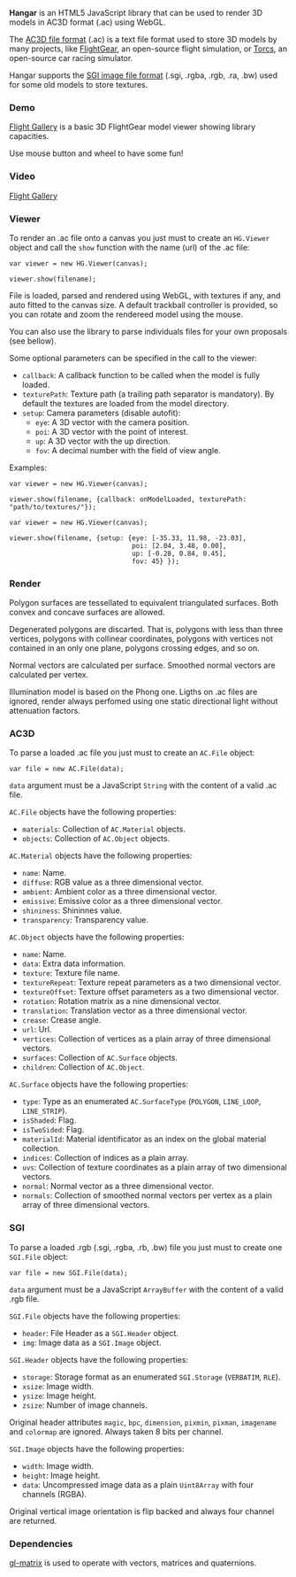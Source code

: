 **Hangar** is an HTML5 JavaScript library that can be used to render 3D models in AC3D format (.ac) using WebGL.

The [AC3D file format](http://www.inivis.com/ac3d/man/ac3dfileformat.html) (.ac) is a text file format used to store 3D models by many projects, like [FlightGear](http://www.flightgear.org/), an open-source flight simulation, or [Torcs](http://torcs.sourceforge.net/), an open-source car racing simulator.

Hangar supports the [SGI image file format](ftp://ftp.sgi.com/graphics/SGIIMAGESPEC) (.sgi, .rgba, .rgb, .ra, .bw) used for some old models to store textures.

### Demo ###
[Flight Gallery](https://jcmellado.github.io/showcase/js/hangar/index.html) is a basic 3D FlightGear model viewer showing library capacities.

Use mouse button and wheel to have some fun!

### Video ###

[Flight Gallery](https://jcmellado.github.io/showcase/videos/Hangar_%20Rendering%203D%20FlightGear%20models%20with%20JavaScript.mp4)

### Viewer ###
To render an .ac file onto a canvas you just must to create an `HG.Viewer` object and call the `show` function with the name (url) of the .ac file:

```
var viewer = new HG.Viewer(canvas);

viewer.show(filename);
```

File is loaded, parsed and rendered using WebGL, with textures if any, and auto fitted to the canvas size. A default trackball controller is provided, so you can rotate and zoom the rendereed model using the mouse.

You can also use the library to parse individuals files for your own proposals (see bellow).

Some optional parameters can be specified in the call to the viewer:

 * `callback`: A callback function to be called when the model is fully loaded.
 * `texturePath`: Texture path (a trailing path separator is mandatory). By default the textures are loaded from the model directory.
 * `setup`: Camera parameters (disable autofit):
    * `eye`: A 3D vector with the camera position.
    * `poi`: A 3D vector with the point of interest.
    * `up`: A 3D vector with the up direction.
    * `fov`: A decimal number with the field of view angle.

Examples:

```
var viewer = new HG.Viewer(canvas);

viewer.show(filename, {callback: onModelLoaded, texturePath: "path/to/textures/"});
```

```
var viewer = new HG.Viewer(canvas);

viewer.show(filename, {setup: {eye: [-35.33, 11.98, -23.03], 
                               poi: [2.04, 3.48, 0.00], 
                               up: [-0.28, 0.84, 0.45], 
                               fov: 45} });
```

### Render ###
Polygon surfaces are tessellated to equivalent triangulated surfaces. Both convex and concave surfaces are allowed.

Degenerated polygons are discarted. That is, polygons with less than three vertices, polygons with collinear coordinates, polygons with vertices not contained in an only one plane, polygons crossing edges, and so on.

Normal vectors are calculated per surface. Smoothed normal vectors are calculated per vertex.

Illumination model is based on the Phong one. Ligths on .ac files are ignored, render always perfomed using one static directional light without attenuation factors.

### AC3D ###
To parse a loaded .ac file you just must to create an `AC.File` object:

```
var file = new AC.File(data);
```

`data` argument must be a JavaScript `String` with the content of a valid .ac file.

`AC.File` objects have the following properties:

 * `materials`: Collection of `AC.Material` objects.
 * `objects`: Collection of `AC.Object` objects.

`AC.Material` objects have the following properties:

 * `name`: Name.
 * `diffuse`: RGB value as a three dimensional vector.
 * `ambient`: Ambient color as a three dimensional vector.
 * `emissive`: Emissive color as a three dimensional vector.
 * `shininess`: Shininnes value.
 * `transparency`: Transparency value.

`AC.Object` objects have the following properties:

 * `name`: Name.
 * `data`: Extra data information.
 * `texture`: Texture file name.
 * `textureRepeat`: Texture repeat parameters as a two dimensional vector.
 * `textureOffset`: Texture offset parameters as a two dimensional vector.
 * `rotation`: Rotation matrix as a nine dimensional vector.
 * `translation`: Translation vector as a three dimensional vector.
 * `crease`: Crease angle.
 * `url`: Url.
 * `vertices`: Collection of vertices as a plain array of three dimensional vectors.
 * `surfaces`: Collection of `AC.Surface` objects.
 * `children`: Collection of `AC.Object`.

`AC.Surface` objects have the following properties:

 * `type`: Type as an enumerated `AC.SurfaceType` (`POLYGON`, `LINE_LOOP`, `LINE_STRIP`).
 * `isShaded`: Flag.
 * `isTwoSided`: Flag.
 * `materialId`: Material identificator as an index on the global material collection.
 * `indices`: Collection of indices as a plain array.
 * `uvs`: Collection of texture coordinates as a plain array of two dimensional vectors.
 * `normal`: Normal vector as a three dimensional vector.
 * `normals`: Collection of smoothed normal vectors per vertex as a plain array of three dimensional vectors.

### SGI ###

To parse a loaded .rgb (.sgi, .rgba, .rb, .bw) file you just must to create one `SGI.File` object:

```
var file = new SGI.File(data);
```

`data` argument must be a JavaScript `ArrayBuffer` with the content of a valid .rgb file.

`SGI.File` objects have the following properties:

 * `header`: File Header as a `SGI.Header` object.
 * `img`: Image data as a `SGI.Image` object.

`SGI.Header` objects have the following properties:

 * `storage`: Storage format as an enumerated `SGI.Storage` (`VERBATIM`, `RLE`).
 * `xsize`: Image width.
 * `ysize`: Image height.
 * `zsize`: Number of image channels.

Original header attributes `magic`, `bpc`, `dimension`, `pixmin`, `pixman`, `imagename` and `colormap` are ignored. Always taken 8 bits per channel.

`SGI.Image` objects have the following properties:

 * `width`: Image width.
 * `height`: Image height.
 * `data`: Uncompressed image data as a plain `Uint8Array` with four channels (RGBA).

Original vertical image orientation is flip backed and always four channel are returned.

### Dependencies ###

[gl-matrix](https://github.com/toji/gl-matrix") is used to operate with vectors, matrices and quaternions.
